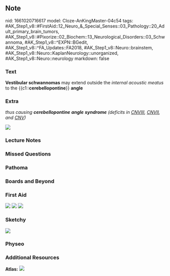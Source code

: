 ## Note
nid: 1661020716617
model: Cloze-AnKingMaster-04c54
tags: #AK_Step1_v8::#FirstAid::12_Neuro_&_Special_Senses::03_Pathology::20_Adult_primary_brain_tumors, #AK_Step1_v8::#Pixorize::02_Biochem::13_Neurological_Disorders::03_Schwannoma, #AK_Step1_v8::^EXPN::BGedit, #AK_Step1_v8::^FA_Updates::FA2018, #AK_Step1_v8::Neuro::brainstem, #AK_Step1_v8::Neuro::KaplanNeurology::unorganized, #AK_Step1_v8::Neuro::neurology
markdown: false

### Text
<div>
  <b>Vestibular schwannomas</b> may extend outside the <i>internal
  acoustic meatus</i> to the {{c1::<b>cerebellopontine</b>}}
  <b>angle</b>
</div>

### Extra
<i>thus causing <b>cerebellopontine</b> <b>angle</b>
<b>syndrome</b> (deficits in <u>CNVIII</u>, <u>CNVII</u>, and
<u>CNV</u>)</i>
<div>
  <i><img src="paste-30296699305985.jpg"></i>
</div>

### Lecture Notes


### Missed Questions


### Pathoma


### Boards and Beyond


### First Aid
<img src="tmpaFQ72v.png"> <img src="tmplflI5l.png"> <img src= 
"tmp62HqRa.png">

### Sketchy
<img src="Schwannoma.jpeg">

### Physeo


### Additional Resources
<b>Atlas:</b> <img src="tmp5nSl9Q.png">
